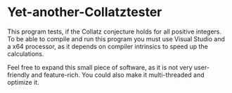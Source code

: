 # Yet-another-Collatztester
This program tests, if the Collatz conjecture holds for all positive integers. To be able to compile and run this program you must use Visual Studio and a x64 processor, as it depends on compiler intrinsics to speed up the calculations.

Feel free to expand this small piece of software, as it is not very user-friendly and feature-rich. You could also make it multi-threaded and optimize it.
